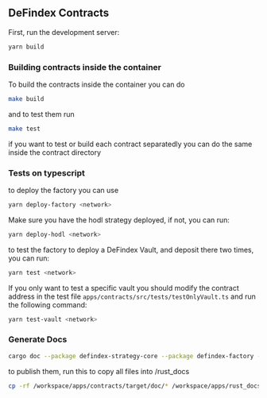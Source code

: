 ## DeFindex Contracts

First, run the development server:

```bash
yarn build
```

### Building contracts inside the container
To build the contracts inside the container you can do 
```bash
make build
```
and to test them run

```bash 
make test
```
if you want to test or build each contract separatedly you can do the same inside the contract directory

### Tests on typescript

to deploy the factory you can use 

```bash 
yarn deploy-factory <network>
```

Make sure you have the hodl strategy deployed, if not, you can run:
    
```bash
yarn deploy-hodl <network>
```

to test the factory to deploy a DeFindex Vault, and deposit there two times, you can run:

```bash
yarn test <network>
```
If you only want to test a specific vault you should modify the contract address in the test file `apps/contracts/src/tests/testOnlyVault.ts` and run the following command:

```bash
yarn test-vault <network>
```

### Generate Docs
```bash 
cargo doc --package defindex-strategy-core --package defindex-factory --package defindex-vault --no-deps
```

to publish them, run this to copy all files into /rust_docs
```bash
cp -rf /workspace/apps/contracts/target/doc/* /workspace/apps/rust_docs/
```